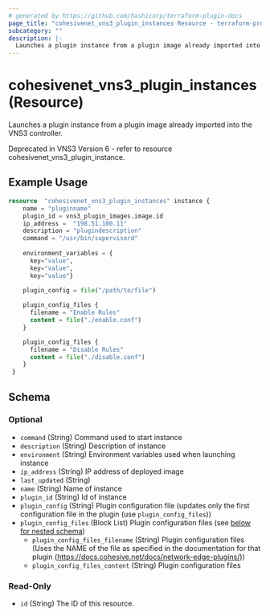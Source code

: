 ```yaml
---
# generated by https://github.com/hashicorp/terraform-plugin-docs
page_title: "cohesivenet_vns3_plugin_instances Resource - terraform-provider-cohesivenet"
subcategory: ""
description: |-
  Launches a plugin instance from a plugin image already imported into the VNS3 controller.
---
```


# cohesivenet_vns3_plugin_instances (Resource)

Launches a plugin instance from a plugin image already imported into the VNS3 controller.

Deprecated in VNS3 Version 6 - refer to resource cohesivenet_vns3_plugin_instance.

## Example Usage

```terraform
resource  "cohesivenet_vns3_plugin_instances" instance {
    name = "pluginname"
    plugin_id = vns3_plugin_images.image.id
    ip_address =  "198.51.100.11"
    description = "plugindescription"
    command = "/usr/bin/supervisord"
    
    environment_variables = {
      key="value", 
      key="value", 
      key="value"}
    
    plugin_config = file("/path/to/file")

    plugin_config_files {
      filename = "Enable Rules"
      content = file("./enable.conf")
    }

    plugin_config_files {
      filename = "Disable Rules"
      content = file("./disable.conf")
    }
 }
```

<!-- schema generated by tfplugindocs -->
## Schema

### Optional

- `command` (String) Command used to start instance
- `description` (String) Description of instance
- `environment` (String) Environment variables used when launching instance
- `ip_address` (String) IP address of deployed image
- `last_updated` (String)
- `name` (String) Name of instance
- `plugin_id` (String) Id of instance
- `plugin_config` (String) Plugin configuration file (updates only the first configuration file in the plugin (use `plugin_config_files`))
- `plugin_config_files` (Block List) Plugin configuration files (see [below for nested schema](#nestedblock--plugin_config_files))
    - `plugin_config_files_filename` (String) Plugin configuration files (Uses the NAME of the file as specified in the documentation for that plugin (https://docs.cohesive.net/docs/network-edge-plugins/))
    - `plugin_config_files_content` (String) Plugin configuration files

### Read-Only

- `id` (String) The ID of this resource.



